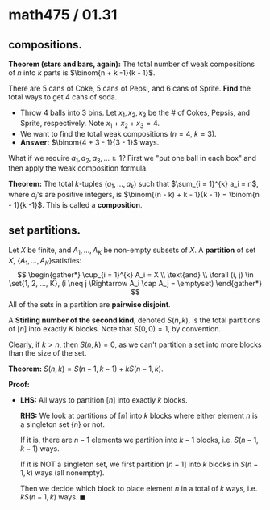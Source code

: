 # math475 / 01.31

## compositions.

**Theorem (stars and bars, again):** The total number of weak compositions of $n$​ into $k$​ parts is $\binom{n + k -1}{k - 1}$​.

There are $5$ cans of Coke, $5$ cans of Pepsi, and $6$ cans of Sprite. **Find** the total ways to get $4$ cans of soda.

- Throw $4$ balls into $3$ bins. Let $x_1, x_2, x_3$ be the # of Cokes, Pepsis, and Sprite, respectively. Note $x_1 + x_2 + x_3 = 4$.
- We want to find the total weak compositions ($n = 4$, $k = 3$).
- **Answer:** $\binom{4 + 3 - 1}{3 - 1}$ ways.

What if we require $a_1, a_2, a_3, ... \geq 1$? First we "put one ball in each box" and then apply the weak composition formula.

**Theorem:** The total $k$-tuples $(a_1, ..., a_k)$ such that $\sum_{i = 1}^{k} a_i = n$, where $a_i$'s are positive integers, is $\binom{(n - k) + k - 1}{k - 1} = \binom{n - 1}{k -1}$​. This is called a **composition**.

## set partitions.

Let $X$ be finite, and $A_1, ..., A_K$ be non-empty subsets of $X$. A **partition** of set $X$, $\{A_1, ..., A_K\}$​ satisfies:
$$
\begin{gather*}
\cup_{i =  1}^{k} A_i = X \\
\text{and} \\
\forall (i, j) \in \set{1, 2, ..., K}, (i \neq j \Rightarrow A_i \cap A_j = \emptyset)
\end{gather*}
$$
All of the sets in a partition are **pairwise disjoint**.

A **Stirling number of the second kind**, denoted $S(n, k)$​​, is the total partitions of $[n]$​​ into exactly $K$​​ blocks. Note that $S(0, 0) = 1$​, by convention.

Clearly, if $k > n$​, then $S(n, k) = 0$​​, as we can't partition a set into more blocks than the size of the set. 

**Theorem:** $S(n, k) = S(n - 1, k - 1) + kS(n - 1, k)$.

**Proof:**

- **LHS:** All ways to partition $[n]$ into exactly $k$ blocks.

  **RHS:** We look at partitions of $[n]$ into $k$ blocks where either element $n$ is a singleton set $\{n\}$ or not.

  If it is, there are $n - 1$ elements we partition into $k - 1$ blocks, i.e. $S(n - 1, k - 1)$ ways.

  If it is NOT a singleton set, we first partition $[n - 1]$ into $k$ blocks in $S(n- 1, k)$ ways (all nonempty).

  Then we decide which block to place element $n$ in a total of $k$ ways, i.e. $kS(n - 1, k)$ ways. $\blacksquare$

  

